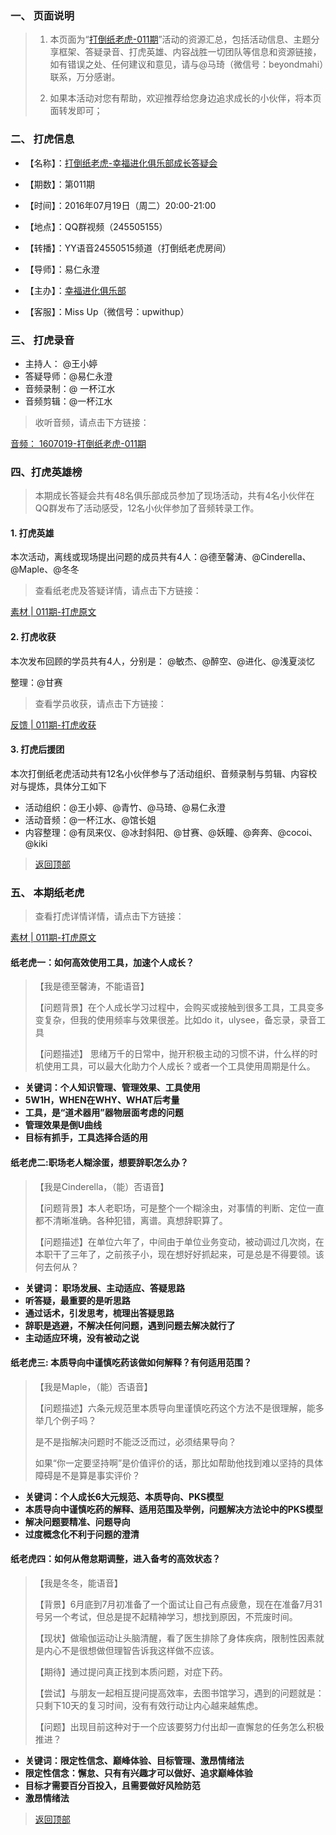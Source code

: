 
### 一、 页面说明

>1.  本页面为“[打倒纸老虎-011期](http://book.upwith.me/u/zhilaohu/Zhilaohu/011_zlh/011collection.html)”活动的资源汇总，包括活动信息、主题分享框架、答疑录音、打虎英雄、内容战胜一切团队等信息和资源链接，如有错误之处、任何建议和意见，请与@马琦（微信号：beyondmahi）联系，万分感谢。
>
>2.  如果本活动对您有帮助，欢迎推荐给您身边追求成长的小伙伴，将本页面转发即可；

### 二、 打虎信息

- 【名称】：[打倒纸老虎-幸福进化俱乐部成长答疑会](http://book.upwith.me/u/zhilaohu/Zhilaohu/)

- 【期数】：第011期
- 【时间】：2016年07月19日（周二）20:00-21:00
- 【地点】：QQ群视频（245505155）
- 【转播】：YY语音24550515频道（打倒纸老虎房间）
- 【导师】：易仁永澄
- 【主办】：[幸福进化俱乐部](http://upwith.me)
- 【客服】：Miss Up（微信号：upwithup）

### 三、 打虎录音

- 主持人： @王小婷
- 答疑导师：@易仁永澄
- 音频录制：@ 一杯江水
- 音频剪辑：@一杯江水

> 收听音频，请点击下方链接：

[音频： 1607019-打倒纸老虎-011期](http://www.ximalaya.com/12605301/sound/18837966)


### 四、打虎英雄榜

> 本期成长答疑会共有48名俱乐部成员参加了现场活动，共有4名小伙伴在QQ群发布了活动感受，12名小伙伴参加了音频转录工作。

#### 1. 打虎英雄

本次活动，离线或现场提出问题的成员共有4人：@德至馨涛、@Cinderella、@Maple、@冬冬

> 查看纸老虎及答疑详情，请点击下方链接：

[素材 | 011期-打虎原文](http://book.upwith.me/u/zhilaohu/Zhilaohu/011_zlh/011_material.html)

#### 2. 打虎收获

本次发布回顾的学员共有4人，分别是： @敏杰、@醉空、@进化、@浅夏淡忆

整理：@甘赛

> 查看学员收获，请点击下方链接：

[反馈 | 011期-打虎收获](http://book.upwith.me/u/zhilaohu/Zhilaohu/011_zlh/011_gain.html)

#### 3. 打虎后援团

本次打倒纸老虎活动共有12名小伙伴参与了活动组织、音频录制与剪辑、内容校对与提炼，具体分工如下

-  活动组织：@王小婷、@青竹、@马琦、@易仁永澄
-  活动音频：@一杯江水、@馆长姐
-  内容整理：@有凤来仪、@冰封斜阳、@甘赛、@妖瞳、@奔奔、@cocoi、@kiki


> [返回顶部](http://book.upwith.me/u/zhilaohu/Zhilaohu/011_zlh/011_collection.html)


### 五、 本期纸老虎

> 查看打虎详情详情，请点击下方链接：

[素材 | 011期-打虎原文](http://book.upwith.me/u/zhilaohu/Zhilaohu/011_zlh/011_material.html)

#### 纸老虎一：如何高效使用工具，加速个人成长？

> 【我是德至馨涛，不能语音】
> 
> 【问题背景】在个人成长学习过程中，会购买或接触到很多工具，工具变多变复杂，但我的使用频率与效果很差。比如do it，ulysee，备忘录，录音工具
> 
> 【问题描述】 思绪万千的日常中，抛开积极主动的习惯不讲，什么样的时机使用工具，可以最大化助力个人成长？或者一个工具使用周期是什么。

- **关键词：个人知识管理、管理效果、工具使用**
- **5W1H，WHEN在WHY、WHAT后考量**
- **工具，是“道术器用”器物层面考虑的问题**
- **管理效果是倒U曲线**
- **目标有抓手，工具选择合适的用**


#### 纸老虎二:职场老人糊涂蛋，想要辞职怎么办？

> 【我是Cinderella，（能）否语音】
> 
> 【问题背景】本人老职场，可是整个一个糊涂虫，对事情的判断、定位一直都不清晰准确。各种犯错，离谱。真想辞职算了。
> 
> 【问题描述】在单位六年了，中间由于单位业务变动，被动调过几次岗，在本职干了三年了，之前孩子小，现在想好好抓起来，可是总是不得要领。该何去何从？

- **关键词： 职场发展、主动适应、答疑思路**
- **听答疑，最重要的是听思路**
- **通过话术，引发思考，梳理出答疑思路**
- **辞职是逃避，不解决任何问题，遇到问题去解决就行了**
- **主动适应环境，没有被动之说**


#### 纸老虎三: 本质导向中谨慎吃药该做如何解释？有何适用范围？

> 【我是Maple，（能）否语音】
> 
> 【问题描述】六条元规范里本质导向里谨慎吃药这个方法不是很理解，能多举几个例子吗？
> 
> 是不是指解决问题时不能泛泛而过，必须结果导向？
> 
> 如果“你一定要坚持啊”是价值评价的话，那比如帮助他找到难以坚持的具体障碍是不是算是事实评价？

- **关键词：个人成长6大元规范、本质导向、PKS模型**
- **本质导向中谨慎吃药的解释、适用范围及举例，问题解决方法论中的PKS模型**
- **解决问题要精准、问题导向**
- **过度概念化不利于问题的澄清**

#### 纸老虎四：如何从倦怠期调整，进入备考的高效状态？

> 【我是冬冬，能语音】 
>
> 【背景】6月底到7月初准备了一个面试让自己有点疲惫，现在在准备7月31号另一个考试，但总是提不起精神学习，想找到原因，不荒废时间。
>
> 【现状】做瑜伽运动让头脑清醒，看了医生排除了身体疾病，限制性因素就是内心不是很想做但理智告诉我这样做不应该。
> 
> 【期待】通过提问真正找到本质问题，对症下药。
> 
> 【尝试】与朋友一起相互提问提高效率，去图书馆学习，遇到的问题就是：只剩下10天的复习时间，没有有效行动让内心越来越焦虑。
> 
> 【问题】出现目前这种对于一个应该要努力付出却一直懈怠的任务怎么积极推进？

- **关键词：限定性信念、巅峰体验、目标管理、激昂情绪法**
- **限定性信念：懈怠、只有有兴趣才可以做好、追求巅峰体验**
- **目标才需要百分百投入，且需要做好风险防范**
- **激昂情绪法**

> [返回顶部](http://book.upwith.me/u/zhilaohu/Zhilaohu/011_zlh/011_collection.html)
